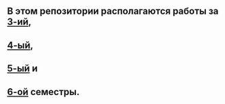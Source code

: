 ## В этом репозитории располагаются работы за [3-ий](https://github.com/M-Labyrin/python_portfolio/tree/main/3_sem),
## [4-ый](https://github.com/M-Labyrin/python_portfolio/tree/main/4_sem),
## [5-ый](https://github.com/M-Labyrin/python_portfolio/tree/main/5_sem) и 
## [6-ой](https://github.com/M-Labyrin/python_portfolio/tree/main/3_sem) семестры.
